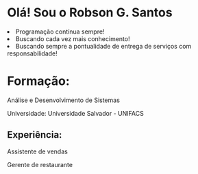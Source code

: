 # Olá! Sou o Robson G. Santos

<li>Programação contínua sempre!</li>
<li>Buscando cada vez mais conhecimento!</li>
<li>Buscando sempre a pontualidade de entrega de serviços com responsabilidade!</li>

<h1>Formação:</h1>
  <p>Análise e Desenvolvimento de Sistemas</p>
  <p>Universidade: Universidade Salvador - UNIFACS</p>

<h2>Experiência:</h2>
  <p>Assistente de vendas</p>
  <p>Gerente de restaurante</p>
